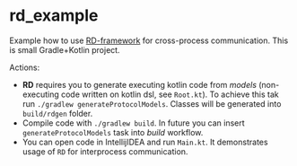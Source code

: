 # rd_example
Example how to use [RD-framework](https://github.com/JetBrains/rd) for cross-process communication.
This is small Gradle+Kotlin project. 

Actions:
- **RD** requires you to generate executing kotlin code from *models* (non-executing code written on kotlin dsl, see `Root.kt`).
To achieve this tak run `./gradlew generateProtocolModels`. Classes will be generated into
`build/rdgen` folder.
- Compile code with `./gradlew build`. In future you can insert `generateProtocolModels` task into *build* workflow.
- You can open code in IntellijIDEA and run `Main.kt`. It demonstrates usage of `RD` for interprocess communication. 
